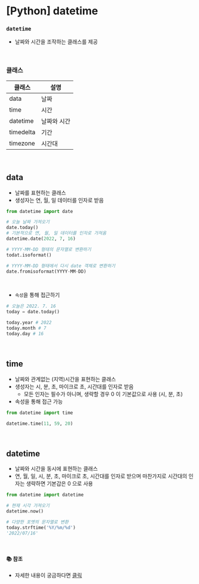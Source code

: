 # [Python] datetime

### **`datetime`**

- 날짜와 시간을 조작하는 클래스를 제공

<br />

### **클래스**

| 클래스    | 설명        |
| --------- | ----------- |
| data      | 날짜        |
| time      | 시간        |
| datetime  | 날짜와 시간 |
| timedelta | 기간        |
| timezone  | 시간대      |

<br />

## **data**

- 날짜를 표현하는 클래스
- 생성자는 연, 월, 일 데이터를 인자로 받음

```python
from datetime import date

# 오늘 날짜 가져오기
date.today()
# 기본적으로 연, 월, 일 데이터를 인자로 가져옴
datetime.date(2022, 7, 16)

# YYYY-MM-DD 형태의 문자열로 변환하기
todat.isoformat()

# YYYY-MM-DD 형태에서 다시 date 객체로 변환하기
date.fromisoformat(YYYY-MM-DD)
```

<br />

- `속성`을 통해 접근하기

```python
# 오늘은 2022. 7. 16
today = date.today()

today.year # 2022
today.month # 7
today.day # 16
```

<br />

## **time**

- 날짜와 관계없는 (지역)시간을 표현하는 클래스
- 생성자는 시, 분, 초, 마이크로 초, 시간대를 인자로 받음
  - 모든 인자는 필수가 아니며, 생략할 경우 0 이 기본값으로 사용 (시, 분, 초)
- 속성을 통해 접근 가능

```python
from datetime import time

datetime.time(11, 59, 20)
```

<br />

## **datetime**

- 날짜와 시간을 동시에 표현하는 클래스
- 연, 월, 일, 시, 분, 초, 마이크로 초, 시간대를 인자로 받으며 마찬가지로 시간대의 인자는 생략하면 기본갑은 0 으로 사용

```python
from datetime import datetime

# 현재 시각 가져오기
datetime.now()

# 다양한 포멧의 문자열로 변환
today.strftime('%Y/%m/%d')
'2022/07/16'
```

<br />

#### 📚 참조

- 자세한 내용이 궁금하다면 [클릭](https://docs.python.org/ko/3/library/datetime.html)
